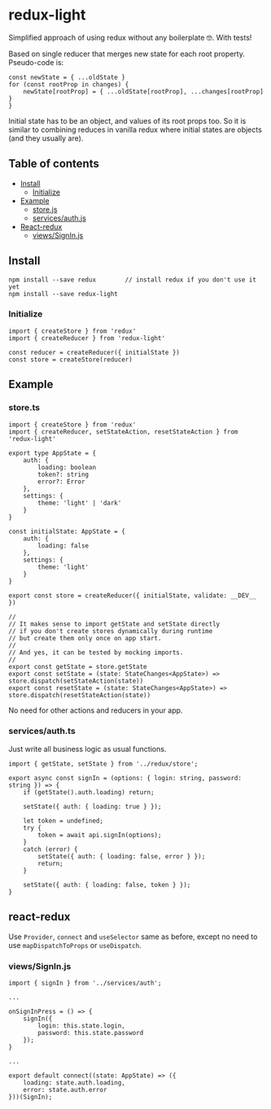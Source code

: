 # redux-light

Simplified approach of using redux without any boilerplate :nerd_face:. With tests!

Based on single reducer that merges new state for each root property. Pseudo-code is:

    const newState = { ...oldState }
    for (const rootProp in changes) {
        newState[rootProp] = { ...oldState[rootProp], ...changes[rootProp] }
    }

Initial state has to be an object, and values of its root props too. So it is similar to combining reduces in vanilla redux where initial states are objects (and they usually are).
    
## Table of contents

 - [Install](https://github.com/Gentlee/redux-light#Install)
   - [Initialize](https://github.com/Gentlee/redux-light#Initialize)
 - [Example](https://github.com/Gentlee/redux-light#example)
   - [store.js](https://github.com/Gentlee/redux-light#storejs)
   - [services/auth.js](https://github.com/Gentlee/redux-light#servicesauth)
 - [React-redux](https://github.com/Gentlee/redux-light#react-redux)
   - [views/SignIn.js](https://github.com/Gentlee/redux-light#viewssigninjs)

## Install

    npm install --save redux        // install redux if you don't use it yet
    npm install --save redux-light

### Initialize

    import { createStore } from 'redux'
    import { createReducer } from 'redux-light'

    const reducer = createReducer({ initialState })
    const store = createStore(reducer)
    
## Example

### store.ts

    import { createStore } from 'redux'
    import { createReducer, setStateAction, resetStateAction } from 'redux-light'
    
    export type AppState = {
        auth: {
            loading: boolean
            token?: string
            error?: Error
        },
        settings: {
            theme: 'light' | 'dark'
        }
    }

    const initialState: AppState = {
        auth: {
            loading: false
        },
        settings: {
            theme: 'light'
        }
    }

    export const store = createReducer({ initialState, validate: __DEV__ })

    //
    // It makes sense to import getState and setState directly
    // if you don't create stores dynamically during runtime
    // but create them only once on app start.
    //
    // And yes, it can be tested by mocking imports.
    //
    export const getState = store.getState
    export const setState = (state: StateChanges<AppState>) => store.dispatch(setStateAction(state))
    export const resetState = (state: StateChanges<AppState>) => store.dispatch(resetStateAction(state))

No need for other actions and reducers in your app.
 
### services/auth.ts

Just write all business logic as usual functions.

    import { getState, setState } from '../redux/store';
    
    export async const signIn = (options: { login: string, password: string }) => {
        if (getState().auth.loading) return;

        setState({ auth: { loading: true } });

        let token = undefined;
        try {
            token = await api.signIn(options);
        }
        catch (error) {
            setState({ auth: { loading: false, error } });
            return;
        }

        setState({ auth: { loading: false, token } });
    }
    
## react-redux

Use `Provider`, `connect` and `useSelector` same as before, except no need to use `mapDispatchToProps` or `useDispatch`.

### views/SignIn.js

    import { signIn } from '../services/auth';

    ...

    onSignInPress = () => {
        signIn({
            login: this.state.login,
            password: this.state.password
        });
    }

    ...

    export default connect((state: AppState) => ({
        loading: state.auth.loading,
        error: state.auth.error
    }))(SignIn);
